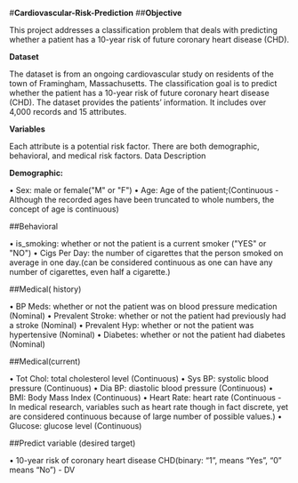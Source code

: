 #**Cardiovascular-Risk-Prediction**
##**Objective**

This project addresses a classification problem that deals with predicting whether a patient has a 10-year risk of future coronary heart disease (CHD).

**Dataset**

The dataset is from an ongoing cardiovascular study on residents of the town of Framingham, Massachusetts. The classification goal is to predict whether the patient has a 10-year risk of future coronary heart disease (CHD). The dataset provides the patients’ information. It includes over 4,000 records and 15 attributes.

**Variables**

Each attribute is a potential risk factor. There are both demographic, behavioral, and medical risk factors.
Data Description

**Demographic:**

• Sex: male or female("M" or "F") • Age: Age of the patient;(Continuous - Although the recorded ages have been truncated to whole numbers, the concept of age is continuous)

##Behavioral

• is_smoking: whether or not the patient is a current smoker ("YES" or "NO") • Cigs Per Day: the number of cigarettes that the person smoked on average in one day.(can be considered continuous as one can have any number of cigarettes, even half a cigarette.)

##Medical( history)

• BP Meds: whether or not the patient was on blood pressure medication (Nominal) • Prevalent Stroke: whether or not the patient had previously had a stroke (Nominal) • Prevalent Hyp: whether or not the patient was hypertensive (Nominal) • Diabetes: whether or not the patient had diabetes (Nominal)

##Medical(current)

• Tot Chol: total cholesterol level (Continuous) • Sys BP: systolic blood pressure (Continuous) • Dia BP: diastolic blood pressure (Continuous) • BMI: Body Mass Index (Continuous) • Heart Rate: heart rate (Continuous - In medical research, variables such as heart rate though in fact discrete, yet are considered continuous because of large number of possible values.) • Glucose: glucose level (Continuous)

##Predict variable (desired target)

• 10-year risk of coronary heart disease CHD(binary: “1”, means “Yes”, “0” means “No”) - DV
